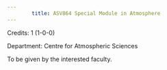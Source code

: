 ```yaml
---
        title: ASV864 Special Module in Atmosphere
---
```

Credits: 1 (1-0-0)

Department: Centre for Atmospheric Sciences

To be given by the interested faculty.
